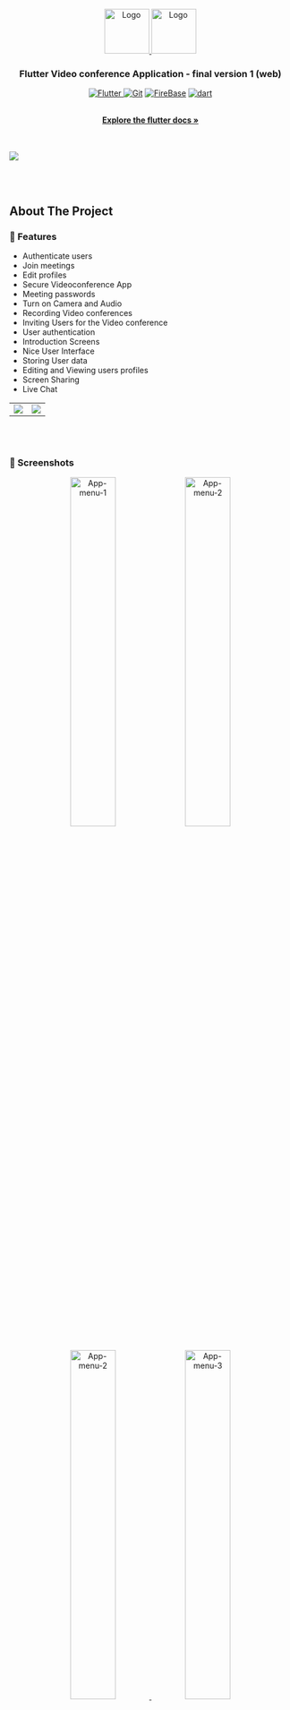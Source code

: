 <!-- PROJECT LOGO -->
<br />
<div align="center">
  
  <a href="https://github.com/iifast2/floomi">
    <img src="https://i.imgur.com/528fu0O.png" alt="Logo" width="80" height="80">
  </a>
  
<a href="https://github.com/iifast2/floomi">
    <img src="https://i.imgur.com/OokyKtp.png" alt="Logo" width="80" height="80">
  </a>
  

<h3 align="center">Flutter Video conference Application - final version 1 (web)</h3>
<!-- all pics - https://imgur.com/a/omasyYx --> 
<a href="https://docs.flutter.dev/get-started/install/windows"><img src="https://img.shields.io/badge/-Flutter-blue" alt="Flutter"> </a>
<a href="https://git-scm.com/download/win"> <img src="https://img.shields.io/badge/-Git-blueviolet" alt="Git"></a>
<a href="https://console.firebase.google.com/"><img src="https://img.shields.io/badge/-Firebase-orange" alt="FireBase"></a>
<a href="https://dart.dev/"><img src="https://img.shields.io/badge/-dart-9cf" alt="dart"></a>


  <p align="center"> 
    <br />
    <a href="https://docs.flutter.dev/get-started/install"><strong>Explore the flutter docs »</strong></a>
    <br/>
    <br/>
    <br/>
   <!-- <img src="https://i.imgur.com/6bYm0Xk.jpg" width=50% height=50% > -->
  </p>
</div>

<img src="https://i.imgur.com/H6XVtr0.jpg" >

<br/><br/>
<!-- ABOUT THE PROJECT -->
## About The Project

<!-- Features -->
### :dart: Features

- Authenticate users
- Join meetings
- Edit profiles
- Secure Videoconference App
- Meeting passwords
- Turn on Camera and Audio
- Recording Video conferences
- Inviting Users for the Video conference
- User authentication
- Introduction Screens
- Nice User Interface
- Storing User data
- Editing and Viewing users profiles
- Screen Sharing
- Live Chat



<table>
  <tr>
    <td><img src="https://i.imgur.com/WFUTKuh.png" ></td>
    <td><img src="https://i.imgur.com/l0e19N7.png" ></td>
  </tr>
</table>


<br/><br/>

### 📱 Screenshots
<div align="center">
  <a href="https://i.imgur.com/DVhIada.png">
    <img src="https://i.imgur.com/DVhIada.png" alt="App-menu-1" width="40%" height="40%"></a>
  <a href="https://i.imgur.com/MuWRw1J.png">   
     <img src="https://i.imgur.com/MuWRw1J.png" alt="App-menu-2" width="40%" height="40%"></a>
    
  
</div>

<div align="center">
  <a href="https://i.imgur.com/MuWRw1J.png">
    <img src="https://i.imgur.com/MuWRw1J.png" alt="App-menu-2" width="40%" height="40%">
  </a>
    <a href="https://i.imgur.com/ZBNMh9r.png">
    <img src="https://i.imgur.com/ZBNMh9r.png" alt="App-menu-3" width="40%" height="40%">
  </a>
</div>




<div align="center">
  <a href="https://i.imgur.com/ISQBlnC.png">
    <img src="https://i.imgur.com/ISQBlnC.png" alt="App-menu-4" width="40%" height="40%">
  </a>
    <a href="https://i.imgur.com/VhLvYjt.png">
    <img src="https://i.imgur.com/VhLvYjt.png" alt="App-menu-5" width="40%" height="40%">
  </a>
  
</div>

<div align="center">
  <a href="https://i.imgur.com/NQRuK1e.png">
    <img src="https://i.imgur.com/NQRuK1e.png" alt="App-menu-6" width="40%" height="40%">
  </a>
    <a href="https://i.imgur.com/LX88sdq.png">
    <img src="https://i.imgur.com/LX88sdq.png" alt="App-menu-7" width="40%" height="40%">
  </a>
</div>

 

<div align="center">
  <a href="https://i.imgur.com/HT4w28H.png">
    <img src="https://i.imgur.com/HT4w28H.png" alt="App-menu-8" width="60%" height=60%">
  </a>
</div>


<div align="center">
    <a href="https://i.imgur.com/HKzW44f.png">
    <img src="https://i.imgur.com/HKzW44f.png" alt="App-menu-9" width="60%" height="60%">
  </a>
</div>

<div align="center">
  <a href="https://i.imgur.com/ntyO2AC.png">
    <img src="https://i.imgur.com/ntyO2AC.png" alt="App-menu-10" width="60%" height="60%">
  </a>
</div>

<div align="center">
  <a href="https://i.imgur.com/ktunkMf.png">
    <img src="https://i.imgur.com/ktunkMf.png" alt="App-menu-11" width="60%" height="60%">
  </a>
</div>



<br/><br/><br/> 

# Flutter & FireBase  Video Conference App

Floomi is a cross platform videoTelephony software program developed by MABT.
This Video Communication Application is developed using flutter and FireBase.

### Flutter
Flutter is an open-source UI software development kit created by Google. It is
used to develop cross platform applications for Android, iOS, Linux, macOS, Windows, Google Fuchsia, and the web from a single codebase.

### FireBase
Firebase is a platform developed by Google for creating mobile and web applications.

<br/><br/><br/> 

## Getting Started

This project is a starting point for a Flutter application.

A few resources to get you started if this is your first Flutter project:

- [Lab: Write your first Flutter app](https://docs.flutter.dev/get-started/codelab)
- [Cookbook: Useful Flutter samples](https://docs.flutter.dev/cookbook)

For help getting started with Flutter development, view the
[online documentation](https://docs.flutter.dev/), which offers tutorials,
samples, guidance on mobile development, and a full API reference.
